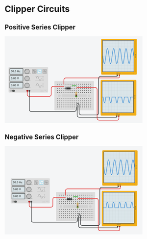 # Clipper Circuits

## Positive Series Clipper
<img src="images/positive-clipper.png" width="450" />

## Negative Series Clipper
<img src="images/negative-clipper.png" width="450" />
